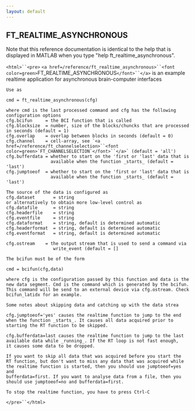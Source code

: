 ```yaml
---
layout: default
---
```


##  FT_REALTIME_ASYNCHRONOUS

Note that this reference documentation is identical to the help that is displayed in MATLAB when you type "help ft_realtime_asynchronous".

`<html>``<pre>`
    `<a href=/reference/ft_realtime_asynchronous>``<font color=green>`FT_REALTIME_ASYNCHRONOUS`</font>``</a>` is an example realtime application for
    asynchronous brain-computer interfaces
 
    Use as
 
    cmd = ft_realtime_asynchronous(cfg)
 
    where cmd is the last processed command and cfg has the following configuration options
    cfg.bcifun     = the BCI function that is called
    cfg.blocksize  = number, size of the blocks/chuncks that are processed in seconds (default = 1)
    cfg.overlap    = overlap between blocks in seconds (default = 0)
    cfg.channel    = cell-array, see `<a href=/reference/ft_channelselection>``<font color=green>`FT_CHANNELSELECTION`</font>``</a>` (default = 'all')
    cfg.bufferdata = whether to start on the 'first or 'last' data that is
                     available when the function _starts_ (default = 'last')
    cfg.jumptoeof  = whether to start on the 'first or 'last' data that is
                     available when the function _starts_ (default = 'last')
 
    The source of the data is configured as
    cfg.dataset       = string
    or alternatively to obtain more low-level control as
    cfg.datafile      = string
    cfg.headerfile    = string
    cfg.eventfile     = string
    cfg.dataformat    = string, default is determined automatic
    cfg.headerformat  = string, default is determined automatic
    cfg.eventformat   = string, default is determined automatic
 
    cfg.ostream    = the output stream that is used to send a command via
                      write_event (default = []
 
    The bcifun must be of the form
    
    cmd = bcifun(cfg,data)
 
    where cfg is the configuration passed by this function and data is the
    new data segment. Cmd is the command which is generated by the bcifun.
    This command will be send to an external device via cfg.ostream. Check
    bcifun_latidx for an example.
 
    Some notes about skipping data and catching up with the data strea
 
    cfg.jumptoeof='yes' causes the realtime function to jump to the end
    when the function _starts_. It causes all data acquired prior to
    starting the RT function to be skipped.
    
    cfg.bufferdata=last causes the realtime function to jump to the last
    available data while _running_. If the RT loop is not fast enough,
    it causes some data to be dropped.
    
    If you want to skip all data that was acquired before you start the
    RT function, but don't want to miss any data that was acquired while
    the realtime function is started, then you should use jumptoeof=yes and
    bufferdata=first. If you want to analyse data from a file, then you
    should use jumptoeof=no and bufferdata=first.
 
    To stop the realtime function, you have to press Ctrl-C
`</pre>``</html>`

